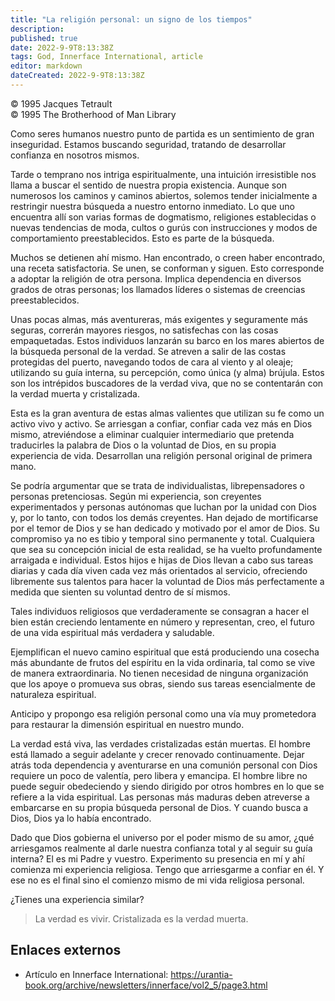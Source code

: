 ```yaml
---
title: "La religión personal: un signo de los tiempos"
description: 
published: true
date: 2022-9-9T8:13:38Z
tags: God, Innerface International, article
editor: markdown
dateCreated: 2022-9-9T8:13:38Z
---
```


<p class="v-card v-sheet theme--light grey lighten-3 px-2">© 1995 Jacques Tetrault<br>© 1995 The Brotherhood of Man Library</p>

Como seres humanos nuestro punto de partida es un sentimiento de gran inseguridad. Estamos buscando seguridad, tratando de desarrollar confianza en nosotros mismos.

Tarde o temprano nos intriga espiritualmente, una intuición irresistible nos llama a buscar el sentido de nuestra propia existencia. Aunque son numerosos los caminos y caminos abiertos, solemos tender inicialmente a restringir nuestra búsqueda a nuestro entorno inmediato. Lo que uno encuentra allí son varias formas de dogmatismo, religiones establecidas o nuevas tendencias de moda, cultos o gurús con instrucciones y modos de comportamiento preestablecidos. Esto es parte de la búsqueda.

Muchos se detienen ahí mismo. Han encontrado, o creen haber encontrado, una receta satisfactoria. Se unen, se conforman y siguen. Esto corresponde a adoptar la religión de otra persona. Implica dependencia en diversos grados de otras personas; los llamados líderes o sistemas de creencias preestablecidos.

Unas pocas almas, más aventureras, más exigentes y seguramente más seguras, correrán mayores riesgos, no satisfechas con las cosas empaquetadas. Estos individuos lanzarán su barco en los mares abiertos de la búsqueda personal de la verdad. Se atreven a salir de las costas protegidas del puerto, navegando todos de cara al viento y al oleaje; utilizando su guía interna, su percepción, como única (y alma) brújula. Estos son los intrépidos buscadores de la verdad viva, que no se contentarán con la verdad muerta y cristalizada.

Esta es la gran aventura de estas almas valientes que utilizan su fe como un activo vivo y activo. Se arriesgan a confiar, confiar cada vez más en Dios mismo, atreviéndose a eliminar cualquier intermediario que pretenda traducirles la palabra de Dios o la voluntad de Dios, en su propia experiencia de vida. Desarrollan una religión personal original de primera mano.

Se podría argumentar que se trata de individualistas, librepensadores o personas pretenciosas. Según mi experiencia, son creyentes experimentados y personas autónomas que luchan por la unidad con Dios y, por lo tanto, con todos los demás creyentes. Han dejado de mortificarse por el temor de Dios y se han dedicado y motivado por el amor de Dios. Su compromiso ya no es tibio y temporal sino permanente y total. Cualquiera que sea su concepción inicial de esta realidad, se ha vuelto profundamente arraigada e individual. Estos hijos e hijas de Dios llevan a cabo sus tareas diarias y cada día viven cada vez más orientados al servicio, ofreciendo libremente sus talentos para hacer la voluntad de Dios más perfectamente a medida que sienten su voluntad dentro de sí mismos.

Tales individuos religiosos que verdaderamente se consagran a hacer el bien están creciendo lentamente en número y representan, creo, el futuro de una vida espiritual más verdadera y saludable.

Ejemplifican el nuevo camino espiritual que está produciendo una cosecha más abundante de frutos del espíritu en la vida ordinaria, tal como se vive de manera extraordinaria. No tienen necesidad de ninguna organización que los apoye o promueva sus obras, siendo sus tareas esencialmente de naturaleza espiritual.

Anticipo y propongo esa religión personal como una vía muy prometedora para restaurar la dimensión espiritual en nuestro mundo.

La verdad está viva, las verdades cristalizadas están muertas. El hombre está llamado a seguir adelante y crecer renovado continuamente. Dejar atrás toda dependencia y aventurarse en una comunión personal con Dios requiere un poco de valentía, pero libera y emancipa. El hombre libre no puede seguir obedeciendo y siendo dirigido por otros hombres en lo que se refiere a la vida espiritual. Las personas más maduras deben atreverse a embarcarse en su propia búsqueda personal de Dios. Y cuando busca a Dios, Dios ya lo había encontrado.

Dado que Dios gobierna el universo por el poder mismo de su amor, ¿qué arriesgamos realmente al darle nuestra confianza total y al seguir su guía interna? El es mi Padre y vuestro. Experimento su presencia en mí y ahí comienza mi experiencia religiosa. Tengo que arriesgarme a confiar en él. Y ese no es el final sino el comienzo mismo de mi vida religiosa personal.

¿Tienes una experiencia similar?

> La verdad es vivir. Cristalizada es la verdad muerta.

## Enlaces externos

- Artículo en Innerface International: https://urantia-book.org/archive/newsletters/innerface/vol2_5/page3.html



